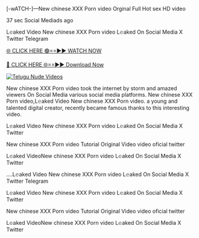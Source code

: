 [-wATCH-]—New chinese XXX Porn video Orginal Full Hot sex HD video


37 sec    Social Mediads ago

L𝚎aked Video New chinese XXX Porn video L𝚎aked On Social Media X Twitter Telegram

[🌐 CLICK HERE 🟢==►► WATCH NOW](https://the-storme.blogspot.com/2025/01/video-here.html)

[🔴 CLICK HERE 🌐==►► Download Now](https://the-storme.blogspot.com/2025/01/video-here.html)

[![Telugu Nude Videos](https://i.imgur.com/dJHk4Zq.gif)](https://the-storme.blogspot.com/2025/01/video-here.html)

New chinese XXX Porn video took the internet by storm and amazed viewers On Social Media various social media platforms. New chinese XXX Porn video,L𝚎aked Video New chinese XXX Porn video. a young and talented digital creator, recently became famous thanks to this interesting video.

L𝚎aked Video New chinese XXX Porn video L𝚎aked On Social Media X Twitter

New chinese XXX Porn video Tutorial Original Video video oficial twitter

L𝚎aked VideoNew chinese XXX Porn video L𝚎aked On Social Media X Twitter

....L𝚎aked Video New chinese XXX Porn video L𝚎aked On Social Media X Twitter Telegram

L𝚎aked Video New chinese XXX Porn video L𝚎aked On Social Media X Twitter

New chinese XXX Porn video Tutorial Original Video video oficial twitter

L𝚎aked VideoNew chinese XXX Porn video L𝚎aked On Social Media X Twitter